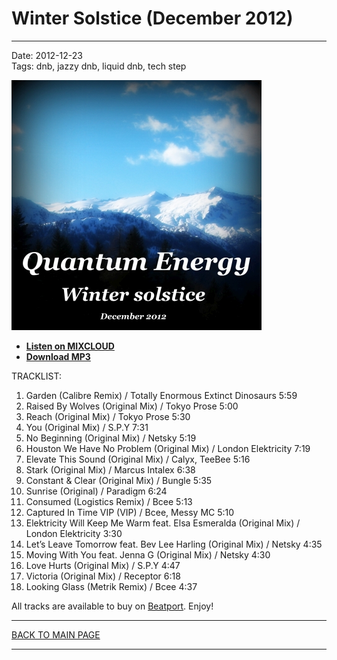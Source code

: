# Winter Solstice (December 2012)

----

Date: 2012-12-23    
Tags: dnb, jazzy dnb, liquid dnb, tech step    

[![Quantum Energy - Winter Solstice (December 2012)](./img/winter-solstice-december-2012.jpg)](https://www.mixcloud.com/quantumenergy/winter-solstice-december-2012/)

* [**Listen on MIXCLOUD**](https://www.mixcloud.com/quantumenergy/winter-solstice-december-2012/)
* [**Download MP3**](https://1drv.ms/u/s!AmzuuXrjf51v2LMsAsBUQG8ljYvhKA?e=VctjoN)

TRACKLIST:  

1. Garden (Calibre Remix) / Totally Enormous Extinct Dinosaurs 5:59
2. Raised By Wolves (Original Mix) / Tokyo Prose 5:00
3. Reach (Original Mix) / Tokyo Prose 5:30
4. You (Original Mix) / S.P.Y 7:31
5. No Beginning (Original Mix) / Netsky 5:19
6. Houston We Have No Problem (Original Mix) / London Elektricity 7:19
7. Elevate This Sound (Original Mix) / Calyx, TeeBee 5:16
8. Stark (Original Mix) / Marcus Intalex 6:38
9. Constant & Clear (Original Mix) / Bungle 5:35
10. Sunrise (Original) / Paradigm 6:24
11. Consumed (Logistics Remix) / Bcee 5:13
12. Captured In Time VIP (VIP) / Bcee, Messy MC 5:10
13. Elektricity Will Keep Me Warm feat. Elsa Esmeralda (Original Mix) / London Elektricity 3:30
14. Let’s Leave Tomorrow feat. Bev Lee Harling (Original Mix) / Netsky 4:35
15. Moving With You feat. Jenna G (Original Mix) / Netsky 4:30
16. Love Hurts (Original Mix) / S.P.Y 4:47
17. Victoria (Original Mix) / Receptor 6:18
18. Looking Glass (Metrik Remix) / Bcee 4:37

All tracks are available to buy on <a href="http://beatport.com" target="_blank">Beatport</a>.
Enjoy!

----

[BACK TO MAIN PAGE](./README.md)

----
